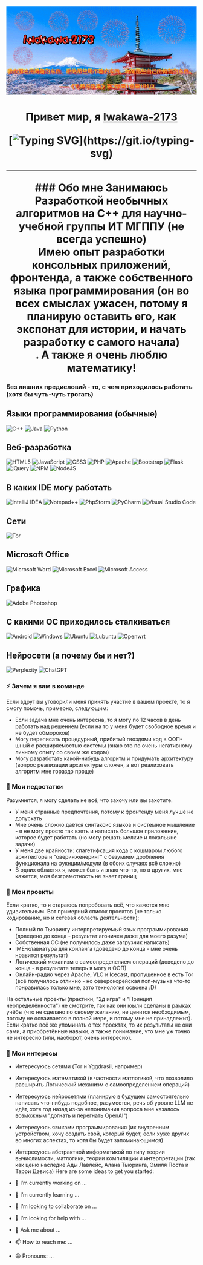 <div align="center">
  <img src="https://github.com/Iwakawa-2173/Iwakawa-2173/blob/main/poster.gif">
</div>
<h1 align="center">Привет мир, я <a href="https://t.me/A_2173/" target="_blank">Iwakawa-2173</a> 

[![Typing SVG](https://readme-typing-svg.demolab.com?font=Fira+Code&weight=500&pause=1000&color=F68FF7&width=480&lines=%D0%A0%D0%B0%D0%B7%D1%80%D0%B0%D0%B1%D0%BE%D1%82%D1%87%D0%B8%D0%BA+%D1%81%D0%B0%D0%BC%D0%BE%D0%B3%D0%BE+%D1%81%D1%82%D1%80%D0%B0%D0%BD%D0%BD%D0%BE%D0%B3%D0%BE+%D0%9F%D0%9E+%D0%B2+%D0%BC%D0%B8%D1%80%D0%B5!)](https://git.io/typing-svg)

<hr>
### Обо мне
Занимаюсь Разработкой необычных алгоритмов на C++ для научно-учебной группы  ИТ МГППУ (не всегда успешно) <br/>
Имею опыт разработки консольных приложений, фронтенда, а также собственного языка программирования (он во всех смыслах ужасен, потому я планирую оставить его, как экспонат для истории, и начать разработку с самого начала) <br/>.
А также я очень люблю математику!

### Без лишних предисловий - то, с чем приходилось работать (хотя бы чуть-чуть трогать)

## Языки программирования (обычные)
![C++](https://img.shields.io/badge/c++-%2300599C.svg?style=for-the-badge&logo=c%2B%2B&logoColor=white)
![Java](https://img.shields.io/badge/java-%23ED8B00.svg?style=for-the-badge&logo=openjdk&logoColor=white)
![Python](https://img.shields.io/badge/python-3670A0?style=for-the-badge&logo=python&logoColor=ffdd54)

## Веб-разработка
![HTML5](https://img.shields.io/badge/html5-%23E34F26.svg?style=for-the-badge&logo=html5&logoColor=white)
![JavaScript](https://img.shields.io/badge/javascript-%23323330.svg?style=for-the-badge&logo=javascript&logoColor=%23F7DF1E)
![CSS3](https://img.shields.io/badge/css3-%231572B6.svg?style=for-the-badge&logo=css3&logoColor=white)
![PHP](https://img.shields.io/badge/php-%23777BB4.svg?style=for-the-badge&logo=php&logoColor=white)
![Apache](https://img.shields.io/badge/apache-%23D42029.svg?style=for-the-badge&logo=apache&logoColor=white)
![Bootstrap](https://img.shields.io/badge/bootstrap-%238511FA.svg?style=for-the-badge&logo=bootstrap&logoColor=white)
![Flask](https://img.shields.io/badge/flask-%23000.svg?style=for-the-badge&logo=flask&logoColor=white)
![jQuery](https://img.shields.io/badge/jquery-%230769AD.svg?style=for-the-badge&logo=jquery&logoColor=white)
![NPM](https://img.shields.io/badge/NPM-%23CB3837.svg?style=for-the-badge&logo=npm&logoColor=white)
![NodeJS](https://img.shields.io/badge/node.js-6DA55F?style=for-the-badge&logo=node.js&logoColor=white)

## В каких IDE могу работать
![IntelliJ IDEA](https://img.shields.io/badge/IntelliJIDEA-000000.svg?style=for-the-badge&logo=intellij-idea&logoColor=white)
![Notepad++](https://img.shields.io/badge/Notepad++-90E59A.svg?style=for-the-badge&logo=notepad%2b%2b&logoColor=black)
![PhpStorm](https://img.shields.io/badge/phpstorm-143?style=for-the-badge&logo=phpstorm&logoColor=black&color=black&labelColor=darkorchid)
![PyCharm](https://img.shields.io/badge/pycharm-143?style=for-the-badge&logo=pycharm&logoColor=black&color=black&labelColor=green)
![Visual Studio Code](https://img.shields.io/badge/Visual%20Studio%20Code-0078d7.svg?style=for-the-badge&logo=visual-studio-code&logoColor=white)

## Сети
![Tor](https://img.shields.io/badge/Tor-7D4698?style=for-the-badge&logo=Tor-Browser&logoColor=white)

## Microsoft Office
![Microsoft Word](https://img.shields.io/badge/Microsoft_Word-2B579A?style=for-the-badge&logo=microsoft-word&logoColor=white)
![Microsoft Excel](https://img.shields.io/badge/Microsoft_Excel-217346?style=for-the-badge&logo=microsoft-excel&logoColor=white)
![Microsoft Access](https://img.shields.io/badge/Microsoft_Access-A4373A?style=for-the-badge&logo=microsoft-access&logoColor=white)

## Графика
![Adobe Photoshop](https://img.shields.io/badge/adobe%20photoshop-%2331A8FF.svg?style=for-the-badge&logo=adobe%20photoshop&logoColor=white)

## С какими ОС приходилось сталкиваться
![Android](https://img.shields.io/badge/Android-3DDC84?style=for-the-badge&logo=android&logoColor=white)
![Windows](https://img.shields.io/badge/Windows-0078D6?style=for-the-badge&logo=windows&logoColor=white)
![Ubuntu](https://img.shields.io/badge/Ubuntu-E95420?style=for-the-badge&logo=ubuntu&logoColor=white)
![Lubuntu](https://img.shields.io/badge/-Lubuntu-%230065C2?style=for-the-badge&logo=lubuntu&logoColor=white)
![Openwrt](https://img.shields.io/badge/OpenWRT-00B5E2?style=for-the-badge&logo=OpenWrt&logoColor=white)

## Нейросети (а почему бы и нет?)
![Perplexity](https://img.shields.io/badge/perplexity-000000?style=for-the-badge&logo=perplexity&logoColor=088F8F)
![ChatGPT](https://img.shields.io/badge/chatGPT-74aa9c?style=for-the-badge&logo=openai&logoColor=white)

### ⚡ Зачем я вам в команде
Если вдруг вы уговорили меня принять участие в вашем проекте, то я смогу помочь, примерно, следующим:
- Если задача мне очень интересна, то я могу по 12 часов в день работать над решением (если на то у меня будет свободное время и не будет обмороков)
- Могу переписать процедурный, прибитый гвоздями код в ООП-шный с расширяемостью системы (знаю это по очень негативному личному опыту со своим же кодом)
- Могу разработать какой-нибудь алгоритм и придумать архитектуру (вопрос реализации архитектуры сложен, а вот реализовать алгоритм мне гораздо проще)

### 🤔 Мои недостатки
Разумеется, я могу сделать не всё, что захочу или вы захотите.
- У меня странные предпочтения, потому к фронтенду меня лучше не допускать
- Мне очень сложно даётся синтаксис языков и системное мышление - я не могу просто так взять и написать большое приложение, которое будет работать (но могу решать мелкие и локальыне задачи)
- У меня две крайности: спагетифкация кода с кошмаром любого архитектора и "оверинженеринг" с безумием дробления функционала на фукнции/модули (в обоих случаях всё сложно)
- В одних областях я, может быть и знаю что-то, но в других, мне кажется, моя безграмотность не знает границ

### 🌱 Мои проекты
Если кратко, то я стараюсь попробовать всё, что кажется мне удивительным. Вот примерный список проектов (не только кодирование, но и сетевая область деятельности):
- Полный по Тьюрингу интерпретируемый язык программирования (доведено до конца - результат агоничен даже для моего разума)
- Собственная ОС (не получилось даже загрузчик написать)
- IME-клавиатура для конланга (доведено до конца - мне очень нравится результат)
- Логический механизм с самоопределением операций (доведено до конца - в результате теперь я могу в ООП)
- Онлайн-радио через Apache, VLC и Icecast, пропущенное в есть Tor (всё получилось отлично - но северокорейская поп-музыка что-то понравилась только мне, зато технология освоена :D)

На остальные проекты (практики, "2д игра" и "Принцип неопределённости") не смотрите, так как они юыли сделаны в рамках учёбы (что не сделано по своему желанию, не ценится необходимым, потому не осваивается в полной мере, и потому мне не принадлежит).
Если кратко всё же упоминать о тех проектах, то их результаты не они сами, а приобретённые навыки, а также понимание, что мне уж точно не интересно (или, наоборот, очень интересно).

### 🔭 Мои интересы
- Интересуюсь сетями (Tor и Yggdrasil, например)
- Интересуюсь математикой (в частности матлогикой, что позволило расширить Логический механизм с самоопределением операций)
- Интересуюсь нейросетями (планирую в будущем самостоятельно написать что-нибудь подобное, разумеется, речь об уровне LLM не идёт, хотя год назад из-за непонимания вопроса мне казалось возможным "догнать и перегнать OpenAI")
- Интересуюсь языками программирования (их внутренним устройством, хочу создать свой, который будет, если хуже других во многих аспектах, то хотя бы будет запоминающимся)
- Интересуюсь абстрактной информатикой по типу теории вычислимости, матлогики, теории компиляции и интерпретации (так как ценю наследие Ады Лавлейс, Алана Тьюринга, Эмиля Поста и Тэрри Дэвиса)
Here are some ideas to get you started:

- 🔭 I’m currently working on ...
- 🌱 I’m currently learning ...
- 👯 I’m looking to collaborate on ...
- 🤔 I’m looking for help with ...
- 💬 Ask me about ...
- 📫 How to reach me: ...
- 😄 Pronouns: ...
